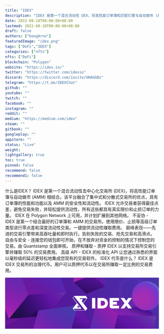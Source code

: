 ```yaml
---
title: "IDEX"
description: "IDEX 是第一个混合流动性 DEX，将高性能订单簿和匹配引擎与自动做市 (AMM) 相结合"
date: 2022-08-18T00:00:00+08:00
lastmod: 2022-08-18T00:00:00+08:00
draft: false
authors: ["boogArno"]
featuredImage: "idex.png"
tags: ["DeFi","IDEX"]
categories: ["nfts"]
nfts: ["DeFi"]
blockchain: "Polygon"
website: "https://idex.io/"
twitter: "https://twitter.com/idexio"
discord: "https://discord.com/invite/UHAGGBz"
telegram: "https://t.me/IDEXChat"
github: ""
youtube: ""
twitch: ""
facebook: ""
instagram: ""
reddit: ""
medium: "https://medium.com/idex"
steam: ""
gitbook: ""
googleplay: ""
appstore: ""
status: "Live"
weight: 
lightgallery: true
toc: true
pinned: false
recommend: false
recommend1: false
---
```

什么是IDEX？
IDEX 是第一个混合流动性去中心化交易所 (DEX)，将高性能订单簿与自动做市 (AMM) 相结合。该平台融合了集中式和分散式交易所的优点，具有订单簿的性能和功能以及 AMM 的安全性和流动性。 IDEX 允许交易者获得最佳点差，避免交易失败，并轻松提供流动性，所有这些都具有真实限价和止损订单的力量。 IDEX 在 Polygon Network 上可用，并计划扩展到其他网络。
不妥协 - IDEX 是第一个结合最好的订单簿和 AMM 的交易所。使用限价、止损等高级订单类型进行零点差和深度流动性交易。一键提供流动性赚取费用。
巅峰表现——先进的交易引擎带来高吞吐量和即时执行。告别失败的交易、抢先交易和高滑点。
自由与安全 - 连接您的钱包即可开始，在不放弃对资金的控制的情况下控制您的交易。由 Quantstamp 全面审核。
质押和赚取 - 质押 IDEX 以支持交易所交易引擎并赚取 50% 的交易费用。
高级 API - IDEX 的标准化 API 让您通过熟悉的界面以毫秒级的延迟更轻松地集成您现有的交易软件。
IDEX 代币是什么？
IDEX 是 IDEX 交易所的治理代币。用户可以质押代币以在交易所赚取一定比例的交易费用。

![1500x500](1500x500.jpg)
